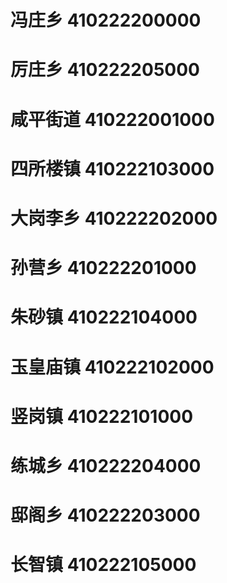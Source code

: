 # 冯庄乡 410222200000
# 厉庄乡 410222205000
# 咸平街道 410222001000
# 四所楼镇 410222103000
# 大岗李乡 410222202000
# 孙营乡 410222201000
# 朱砂镇 410222104000
# 玉皇庙镇 410222102000
# 竖岗镇 410222101000
# 练城乡 410222204000
# 邸阁乡 410222203000
# 长智镇 410222105000

